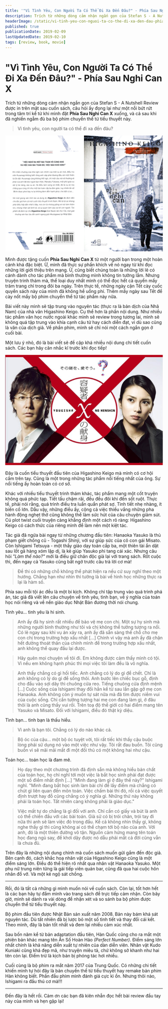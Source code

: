 ```yaml
---
title: '"Vì Tình Yêu, Con Người Ta Có Thể Đi Xa Đến Đâu?" - Phía Sau Nghi Can X'
description: Trích từ những dòng cảm nhận ngắn gọn của Stefan S - A Nutshell Review được in trên mặt sau cuốn sách, câu hỏi ấy đọng lại như một nỗi bứt rứt trong tâm trí kể từ khi mình đặt Phía Sau Nghi Can X xuống, và cả sau khi đã nghiền ngẫm đủ ba bộ phim chuyển thể từ tiểu thuyết này.
headerImage: /static/vi-tinh-yeu-con-nguoi-ta-co-the-di-xa-den-dau-phia-sau-nghi-can-x.jpg
published: true
publicationDate: 2019-02-09
lastUpdatedDate: 2019-02-10
tags: [review, book, movie]
---
```


# "Vì Tình Yêu, Con Người Ta Có Thể Đi Xa Đến Đâu?" - Phía Sau Nghi Can X

Trích từ những dòng cảm nhận ngắn gọn của Stefan S - A Nutshell Review được in trên mặt sau cuốn sách, câu hỏi ấy đọng lại như một nỗi bứt rứt trong tâm trí kể từ khi mình đặt **Phía Sau Nghi Can X** xuống, và cả sau khi đã nghiền ngẫm đủ ba bộ phim chuyển thể từ tiểu thuyết này.

> Vì tình yêu, con người ta có thể đi xa đến đâu?

![Header Image](/static/vi-tinh-yeu-con-nguoi-ta-co-the-di-xa-den-dau-phia-sau-nghi-can-x.jpg)

Mình được tặng cuốn **Phía Sau Nghi Can X** từ một người bạn trong một hoàn cảnh khá đặc biệt. Ừ, mình đã thực sự phấn khích về nó ngay từ khi đọc những lời giới thiệu trên mạng. Ừ, cũng biết chúng toàn là những lời lẽ có cánh dành cho tác phẩm mà bình thường mình không tin tưởng lắm. Nhưng truyện trinh thám mà, thể loại duy nhất mình có thể đọc hết cả quyển mấy trăm trang chỉ trong đôi ba ngày. Trên thực tế, những ngày cận Tết cày cuốc quyển sách này của mình đã không hề uổng phí. Thêm mấy ngày sau Tết để cày nốt mấy bộ phim chuyển thể từ tác phẩm này nữa.

Bài viết này mình sẽ tập trung vào nguyên tác (thực ra là bản dịch của Nhã Nam) của nhà văn Higashino Keigo. Cụ thể hơn là phần nội dung. Như nhiều tác phẩm văn học nước ngoài khác mình sẽ review trong tương lai, mình sẽ không quá tập trung vào khía cạnh câu từ hay cách diễn đạt, vì dù sao cũng là văn của dịch giả. Về phần phim, mình sẽ chỉ nói một cách ngắn gọn ở cuối bài.

Một lưu ý nhỏ, đó là bài viết sẽ đề cập khá nhiều nội dung chi tiết cuốn sách. Các bạn hãy cân nhắc kĩ trước khi đọc tiếp!

![](/static/vi-tinh-yeu-con-nguoi-ta-co-the-di-xa-den-dau-phia-sau-nghi-can-x-2.jpg)

Đây là cuốn tiểu thuyết đầu tiên của Higashino Keigo mà mình có cơ hội cầm trên tay. Cũng là một trong những tác phẩm nổi tiếng nhất của ông. Sự nổi tiếng ấy hoàn toàn có cơ sở.

Khác với nhiều tiểu thuyết trinh thám khác, tác phẩm mang một cốt truyện không quá phức tạp. Tiết tấu chậm rãi, đều đều đôi khi đến sốt ruột. Thực tế, phải nói rằng, quá trình điều tra luẩn quẩn phát sợ. Tình tiết nhẹ nhàng, ít biến cố lớn. Dẫu vậy, những điều ấy, cộng cả việc thiếu vắng những pha hành động nghẹt thở cũng không thể làm sức hút của câu chuyện giảm sút. Cú plot twist cuối truyện càng khẳng định một cách rõ ràng: Higashino Keigo có cách thức của riêng mình để làm nên một kiệt tác.

Tác giả đã ngửa bài ngay từ những chương đầu tiên: Hanaoka Yasuko là thủ phạm giết chồng cũ - Togashi Shinji, với sự giúp sức của cô con gái Misato. Còn Ishigami Tetsuya - một thầy giáo dạy toán cấp ba, một thiên tài ẩn dật sau lốt gã hàng xóm lập dị, là kẻ giúp Yasuko phi tang cái xác. Nhưng câu hỏi _"Làm thế nào?"_ mới là điều giữ chân độc giả lại với trang sách. Rốt cuộc thì, đến ngay cả Yasuko cũng bất ngờ trước câu trả lời cơ mà!

> Đề thi có những chỗ không thể phát hiện ra nếu cứ suy nghĩ theo một hướng. Chẳng hạn như nhìn thì tưởng là bài về hình học những thực ra lại là hàm số.

Phía sau mỗi tội ác đều là một bi kịch. Không chỉ tập trung vào quá trình phá án, tác giả đã viết lên câu chuyện về tình yêu, tình bạn, về ý nghĩa của toán học nói riêng và về nền giáo dục Nhật Bản đương thời nói chung.

Tình yêu... tình yêu là hi sinh.

> Anh ấy đã hy sinh rất nhiều để bảo vệ mẹ con chị. Một sự hy sinh mà những người bình thường như tôi và chị không thể tưởng tượng ra nổi. Có lẽ ngay sau khi vụ án xảy ra, anh ấy đã sẵn sàng thế chỗ cho mẹ con chị trong trường hợp xấu nhất [...] Chính vì vậy mà anh ấy đã chặn hết đường thoát thân của chính mình để trong trường hợp xấu nhất, anh không thể quay đầu lại được.

> Hãy quên mọi chuyện về tôi đi. Em không được cảm thấy mình có tội. Vì nếu em không hạnh phúc thì mọi việc tôi làm đều là vô nghĩa.

> Anh thấy chẳng có gì hối tiếc. Anh chẳng có lý do gì để chết. Chỉ là anh không có lý do gì để sống thôi. Anh bước lên chiếc bục gỗ, định cho đầu vào sợi dây thì chuông cửa reo. Tiếng chuông cửa định mệnh [...] Cuộc sống của Ishigami thay đổi hẳn kể từ sau lần gặp gỡ mẹ con Hanaoka. Anh không còn ý muốn tự sát nữa mà đã tìm được niềm vui của cuộc sống. Chỉ cần tưởng tượng hai mẹ con đang làm gì, ở đâu thôi là anh cũng thấy vui rồi. Trên toạ độ thế giới có hai điểm mang tên Yasuko và Misato. Đối với Ishigami, điều đó thật kỳ diệu.

Tình bạn... tình bạn là thấu hiểu.

> Vì anh là bạn tôi. Chẳng có lý do nào khác cả.

> Bộ óc của cậu... một bộ óc tuyệt vời, tôi rất tiếc khi thấy cậu buộc lòng phải sử dụng nó vào một việc như vậy. Tôi rất đau buồn. Tôi cũng buồn vì sẽ mãi mãi mất đi một đối thủ có một không hai như cậu.

Toán học... toán học là đam mê.

> Họ dạy theo một chương trình đã định sẵn mà không hiểu bản chất của toán học, họ chỉ nghĩ tới một việc là bắt học sinh phải đạt được một số điểm nhất định [...] "Mình đang làm gì ở đây thế này?" Ishigami nghĩ. "Mình đang bắt học sinh làm bài chỉ để lấy điểm mà chẳng có chút gì liên quan đến môn toán. Việc chấm bài thi đó, rồi cả việc quyết định trượt hay đỗ cũng chẳng có ý nghĩa gì. Những thứ này không phải là toán học. Tất nhiên càng không phải là giáo dục."

> Việc mất tự do chẳng là gì đối với anh. Chỉ cần có giấy và bút là anh có thể chiến đấu với các bài toán. Giả sử có bị trói chân, trói tay đi nữa thì anh sẽ làm việc đó trong đầu. Kể cả không nhìn thấy gì, không nghe thấy gì thì cũng không ai có thể chạm tới bộ não của anh. Với anh, đó là một thiên đường vô tận. Nguồn cảm hứng mang tên toán học đang ngủ say, để khơi dậy được nó dẫu phải mất cả đời cũng vẫn là chưa đủ.

Trên đây là những nội dung chính mà cuốn sách muốn gửi gắm đến độc giả. Bên cạnh đó, cách khắc hoạ nhân vật của Higashino Keigo cũng là một điểm sáng lớn. Điều đó thể hiện rõ nhất qua nhân vật Hanaoka Yasuko. Một phụ nữ trung niên từng là gái tiếp viên quán bar, cũng đã qua hai cuộc hôn nhân đổ vỡ. Và một kẻ ngộ sát chồng.

---

Rồi, đó là tất cả những gì mình muốn nói về cuốn sách. Còn lại, tốt hơn hết là các bạn hãy tự đắm mình vào trang sách để trực tiếp cảm nhận. Còn bây giờ, mình sẽ dành ra vài dòng để nhận xét và so sánh ba bộ phim được chuyển thể từ tiểu thuyết này.

Bộ phim đầu tiên được Nhật Bản sản xuất năm 2008. Bản này bám khá sát nguyên tác. Dù tất nhiên đã bị lược bỏ một số tình tiết và thay đổi cái kết. Theo mình, đây là bản tốt nhất và đem lại nhiều cảm xúc nhất.

Sau bốn năm kể từ bản adaptation đầu tiên, Hàn Quốc cũng cho ra mắt một phiên bản khác mang tên Ẩn Số Hoàn Hảo _(Perfect Number)_. Điểm sáng lớn nhất chính là khả năng diễn xuất tự nhiên của dàn diễn viên. Nhân vật Kudo Kuniaki cũng khá đẹp mã, như truyện miêu tả, chứ không sở khanh như hai tên còn lại. Điểm trừ là kịch bản bị phóng tác hơi nhiều.

Cuối cùng là bộ phim ra mắt năm 2017 của Trung Quốc. Có những chi tiết khiến mình tự hỏi đây là bản chuyển thể từ tiểu thuyết hay remake bản phim Hàn không biết. Phần đầu phim mình đánh giá cực kì ổn. Nhưng thôi nào, Ishigami ra đầu thú cơ mà!!!

---

Đến đây là hết rồi. Cảm ơn các bạn đã kiên nhẫn đọc hết bài review đầu tay này của mình và hẹn gặp lại!
